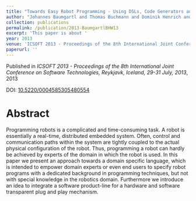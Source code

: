 ```yaml
---
title: "Towards Easy Robot Programming - Using DSLs, Code Generators and Software Product Lines"
author: "Johannes Baumgartl and Thomas Buchmann and Dominik Henrich and Bernhard Westfechtel"
collection: publications
permalink: /publication/2013-BaumgartlBHW13
excerpt: 'This paper is about '
year: 2013
venue: 'ICSOFT 2013 - Proceedings of the 8th International Joint Conference on Software Technologies, Reykjavk, Iceland, 29-31 July, 2013'
paperurl: ''
---
```


Published in *ICSOFT 2013 - Proceedings of the 8th International Joint Conference on Software Technologies, Reykjavk, Iceland, 29-31 July, 2013*, 2013

DOI: [10.5220/0004585305480554](https://doi.org/10.5220/0004585305480554)

Abstract
=====

Programming robots is a complicated and time-consuming task. A robot is essentially a real-time, distributed embedded system. Often, control and communication paths within the system are tightly coupled to the actual physical configuration of the robot. Thus, programming a robot can hardly be achieved by experts of the domain in which the robot is used. In this paper we present an approach towards a domain specific language, which is intended to empower domain experts or even end users to specify robot programs with a dedicated background in programming techniques, but not with special knowledge in the robotics domain. Furthermore we introduce an idea to integrate a software product-line for a hardware and software transparent plug and play mechanism.